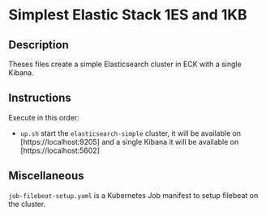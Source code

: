 # Simplest Elastic Stack 1ES and 1KB

## Description

Theses files create a simple Elasticsearch cluster in ECK with a single Kibana.

## Instructions

Execute in this order:

* `up.sh` start the `elasticsearch-simple` cluster, it will be available on [https://localhost:9205] and a single Kibana it will be available on [https://localhost:5602]

## Miscellaneous

`job-filebeat-setup.yaml` is a Kubernetes Job manifest to setup filebeat on the cluster. 